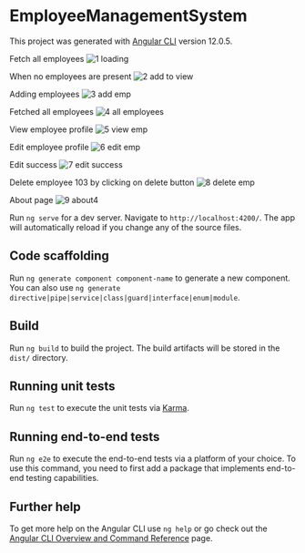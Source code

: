 # EmployeeManagementSystem

This project was generated with [Angular CLI](https://github.com/angular/angular-cli) version 12.0.5.

Fetch all employees
![1 loading](https://user-images.githubusercontent.com/68000460/227085218-551556cd-0986-4acf-a3be-3f9dc90b48f2.png)

When no employees are present
![2 add to view](https://user-images.githubusercontent.com/68000460/227085135-9456e619-90bb-4103-84e1-f02052b1347f.png)

Adding employees
![3 add emp](https://user-images.githubusercontent.com/68000460/227085483-796847d4-31ed-4695-adfb-b9149631670f.png)

Fetched all employees
![4 all employees](https://user-images.githubusercontent.com/68000460/227085172-18a2aa9c-b7f7-4aa6-b19d-0ac84c0a614e.png)

View employee profile
![5 view emp](https://user-images.githubusercontent.com/68000460/227085186-abb1168b-9a18-4257-b1d8-0be74554cd0f.png)

Edit employee profile
![6 edit emp](https://user-images.githubusercontent.com/68000460/227085197-1fcd98b1-5305-4ec6-8b50-95e3ba4bd0af.png)

Edit success 
![7 edit success](https://user-images.githubusercontent.com/68000460/227085202-aeeb59d6-d507-4570-b187-c582ae29cc3f.png)

Delete employee 103 by clicking on delete button
![8 delete emp](https://user-images.githubusercontent.com/68000460/227085211-d2cca2d1-d00c-4baf-8085-acdc374dd2b9.png)

About page
![9 about4](https://user-images.githubusercontent.com/68000460/227085213-e9be35ff-f7aa-496b-aa9c-174fa0466eb7.png)




Run `ng serve` for a dev server. Navigate to `http://localhost:4200/`. The app will automatically reload if you change any of the source files.

## Code scaffolding

Run `ng generate component component-name` to generate a new component. You can also use `ng generate directive|pipe|service|class|guard|interface|enum|module`.

## Build

Run `ng build` to build the project. The build artifacts will be stored in the `dist/` directory.

## Running unit tests

Run `ng test` to execute the unit tests via [Karma](https://karma-runner.github.io).

## Running end-to-end tests

Run `ng e2e` to execute the end-to-end tests via a platform of your choice. To use this command, you need to first add a package that implements end-to-end testing capabilities.

## Further help

To get more help on the Angular CLI use `ng help` or go check out the [Angular CLI Overview and Command Reference](https://angular.io/cli) page.
